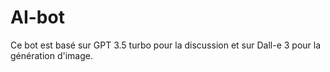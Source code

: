 # AI-bot
Ce bot est basé sur GPT 3.5 turbo pour la discussion et sur Dall-e 3 pour la génération d'image.
